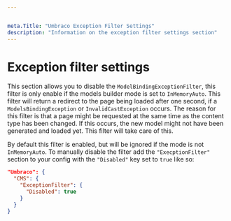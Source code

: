 ```yaml
---


meta.Title: "Umbraco Exception Filter Settings"
description: "Information on the exception filter settings section"
---
```


# Exception filter settings

This section allows you to disable the `ModelBindingExceptionFilter`, this filter is only enable if the models builder mode is set to `InMemoryAuto`. This filter will return a redirect to the page being loaded after one second, if a `ModelsBindingException` or `InvalidCastException` occurs. The reason for this filter is that a page might be requested at the same time as the content type has been changed. If this occurs, the new model might not have been generated and loaded yet. This filter will take care of this.

By default this filter is enabled, but will be ignored if the mode is not `InMemoryAuto`. To manually disable the filter add the `"ExecptionFilter"` section to your config with the `"Disabled"` key set to `true` like so:

```json
"Umbraco": {
  "CMS": {
    "ExceptionFilter": {
      "Disabled": true
    }
  }
}
```


